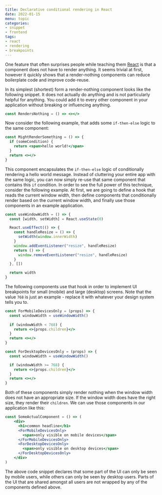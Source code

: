 ```yaml
---
title: Declarative conditional rendering in React
date: 2022-01-15
menu: topic
categories:
- snippet
- frontend
tags:
- react
- rendering
- breakpoints
---
```


One feature that often surprises people while teaching them [React](https://reactjs.org/) is that a component does not have to render anything. It seems trivial at first, however it quickly shows that a render-nothing components can reduce boilerplate code and improve code-reuse.

In its simplest (shortest) form a render-nothing component looks like the following snippet. It does not actually do anything and is not particularly helpful for anything. You could add it to every other component in your application without breaking or influencing anything.

```jsx
const RendersNothing = () => <></>
```

Now consider the following example, that adds some `if-then-else` logic to the same component:

```jsx
const MightRenderSomething = () => {
  if (someCondition) {
    return <span>hello world!</span>
  }
  return <></>
}
```

This component encapsulates the `if-then-else` logic of conditionally rendering a hello world message. Instead of cluttering your entire app with the same logic, you can now simply re-use that same component that contains this `if` condition. In order to see the full power of this technique, consider the following example. At first, we are going to define a hook that reads the current window width, then define components that conditionally render based on the current window width, and finally use those components in an example application.

```jsx
const useWindowWidth = () => {
  const [width, setWidth] = React.useState(0)

  React.useEffect(() => {
    const handleResize = () => {
      setWidth(window.innerWidth)
    }
    window.addEventListener("resize", handleResize)
    return () => {
      window.removeEventListener("resize", handleResize)
    }
  }, [])

  return width
}
```

The following components use that hook in order to implement UI breakpoints for small (mobile) and large (desktop) screens. Note that the value `768` is just an example - replace it with whatever your design system tells you to.

```jsx
const ForMobileDevicesOnly = (props) => {
  const windowWidth = useWindowWidth()
  
  if (windowWidth < 768) {
    return <>{props.children}</>
  }
  return <></>
}

const ForDesktopDevicesOnly = (props) => {
  const windowWidth = useWindowWidth()

  if (windowWidth >= 768) {
    return <>{props.children}</>
  }
  return <></>
}
```

Both of these components simply render nothing when the window width does not have an appropriate size. If the window width does have the right size, they render their `children`. We can use those components in our application like this:

```jsx
const SomeActualComponent = () => (
    <div>
      <h1>common headline</h1>
      <ForMobileDevicesOnly>
        <span>only visible on mobile devices</span>
      </ForMobileDevicesOnly>
      <ForDesktopDevicesOnly>
        <span>only visible on desktop devices</span>
      </ForDesktopDevicesOnly>
    </div>
)
```

The above code snippet declares that some part of the UI can only be seen by mobile users, while others can only be seen by desktop users. Parts of the UI that are shared amongst all users are not wrapped by any of the components defined above.
